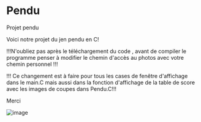 # Pendu
Projet pendu 

Voici notre projet du jen pendu en C!

!!!N'oubliez pas après le téléchargement du code , avant de compiler le programme penser à modifier le chemin d'accès au photos avec votre chemin personnel !!!

!!! Ce changement est à faire pour tous les cases de fenêtre d'affichage dans le main.C mais aussi dans la fonction d'affichage de la table de score avec les images de coupes dans Pendu.C!!!


Merci

![image](https://github.com/Lemask922/Pendu/assets/106203416/fdadf3af-cb30-404d-84ab-0270cdd87e8a)
